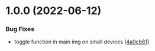 # 1.0.0 (2022-06-12)


### Bug Fixes

* toggle function in main img on small devices ([4a0cb81](https://github.com/allbertuu/sneakers/commit/4a0cb81437272102b415f429e0a6143b56043170))
